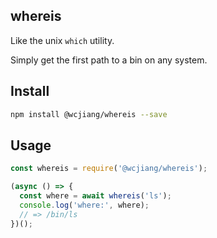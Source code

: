 whereis
---

Like the unix `which` utility.

Simply get the first path to a bin on any system.

## Install

```bash
npm install @wcjiang/whereis --save
```

## Usage

```js
const whereis = require('@wcjiang/whereis');

(async () => {
  const where = await whereis('ls');
  console.log('where:', where);
  // => /bin/ls
})();
```